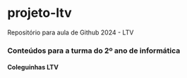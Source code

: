 # projeto-ltv
Repositório para aula de Github 2024 - LTV
### Conteúdos para a turma do 2º ano de informática
#### Coleguinhas LTV
